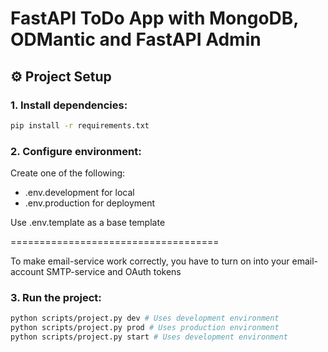# FastAPI ToDo App with MongoDB, ODMantic and FastAPI Admin

## ⚙️ Project Setup

### 1. Install dependencies:

```bash
pip install -r requirements.txt
```

### 2. Configure environment:

Create one of the following:
- .env.development for local 
- .env.production for deployment

Use .env.template as a base template

====================================

To make email-service work correctly, you have to turn on into your email-account SMTP-service and OAuth tokens

### 3. Run the project:


```bash
python scripts/project.py dev # Uses development environment
python scripts/project.py prod # Uses production environment
python scripts/project.py start # Uses development environment
```